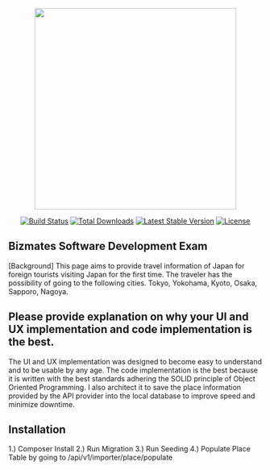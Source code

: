 <p align="center"><img src="https://res.cloudinary.com/dtfbvvkyp/image/upload/v1566331377/laravel-logolockup-cmyk-red.svg" width="400"></p>

<p align="center">
<a href="https://travis-ci.org/laravel/framework"><img src="https://travis-ci.org/laravel/framework.svg" alt="Build Status"></a>
<a href="https://packagist.org/packages/laravel/framework"><img src="https://poser.pugx.org/laravel/framework/d/total.svg" alt="Total Downloads"></a>
<a href="https://packagist.org/packages/laravel/framework"><img src="https://poser.pugx.org/laravel/framework/v/stable.svg" alt="Latest Stable Version"></a>
<a href="https://packagist.org/packages/laravel/framework"><img src="https://poser.pugx.org/laravel/framework/license.svg" alt="License"></a>
</p>

## Bizmates Software Development Exam

[Background]
This page aims to provide travel information of Japan for foreign tourists visiting Japan for the first time.
The traveler has the possibility of going to the following cities.
Tokyo, Yokohama, Kyoto, Osaka, Sapporo, Nagoya.

## Please provide explanation on why your UI and UX implementation and code implementation is the best.

The UI and UX implementation was designed to become easy to understand and to be usable by any age. 
The code implementation is the best because it is written with the best standards adhering the SOLID principle of Object Oriented Programming. I also architect it to save the place information provided by the API provider into the local database to improve speed and minimize downtime.

## Installation
1.) Composer Install
2.) Run Migration
3.) Run Seeding
4.) Populate Place Table by going to /api/v1/importer/place/populate